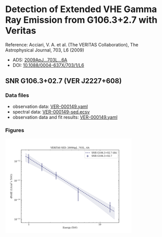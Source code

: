 # Detection of Extended VHE Gamma Ray Emission from G106.3+2.7 with Veritas

Reference:
Acciari, V. A. et al. (The VERITAS Collaboration), The Astrophysical Journal, 703, L6 (2009)

- ADS: [2009ApJ...703L...6A](http://adsabs.harvard.edu/abs/2009ApJ...703L...6A)
- DOI: [10.1088/0004-637X/703/1/L6](https://doi.org/10.1088/0004-637X/703/1/L6)

## SNR G106.3+02.7 (VER J2227+608)
### Data files

- observation data: [VER-000149.yaml](VER-000149.yaml)
- spectral data: [VER-000149-sed.ecsv](VER-000149-sed.ecsv)
- observation data and fit results: [VER-000149.yaml](VER-000149.yaml)


### Figures

<img src="figures/2009ApJ...703L...6A-VER-149-1-sed.png" alt="drawing" width="400"/>
